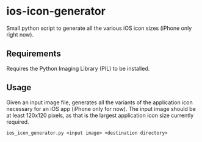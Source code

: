 ios-icon-generator
==================

Small python script to generate all the various iOS icon sizes (iPhone
only right now).

Requirements
------------

Requires the Python Imaging Library (PIL) to be installed.

Usage
-----

Given an input image file, generates all the variants of the
application icon necessary for an iOS app (iPhone only for now). The
input image should be at least 120x120 pixels, as that is the largest
application icon size currently required.

`ios_icon_generator.py <input image> <destination directory>`


